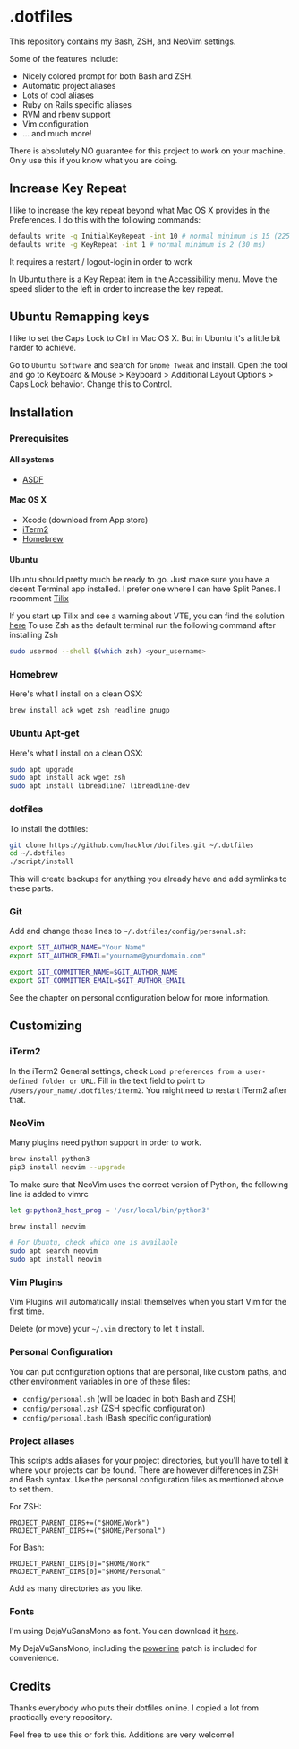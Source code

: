 # .dotfiles

This repository contains my Bash, ZSH, and NeoVim settings.

Some of the features include:

* Nicely colored prompt for both Bash and ZSH.
* Automatic project aliases
* Lots of cool aliases
* Ruby on Rails specific aliases
* RVM and rbenv support
* Vim configuration
* ... and much more!

There is absolutely NO guarantee for this project to work on your machine.
Only use this if you know what you are doing.

## Increase Key Repeat
I like to increase the key repeat beyond what Mac OS X provides in the Preferences. I do this with the following commands:

``` bash
defaults write -g InitialKeyRepeat -int 10 # normal minimum is 15 (225 ms)
defaults write -g KeyRepeat -int 1 # normal minimum is 2 (30 ms)
```

It requires a restart / logout-login in order to work

In Ubuntu there is a Key Repeat item in the Accessibility menu. Move the speed slider to the left in
order to increase the key repeat.

## Ubuntu Remapping keys

I like to set the Caps Lock to Ctrl in Mac OS X. But in Ubuntu it's a little bit harder to achieve.

Go to `Ubuntu Software` and search for `Gnome Tweak` and install. Open the tool and go to Keyboard
& Mouse > Keyboard > Additional Layout Options > Caps Lock behavior. Change this to Control.

## Installation

### Prerequisites

#### All systems
* [ASDF](https://asdf-vm.com/)

#### Mac OS X
* Xcode (download from App store)
* [iTerm2](http://www.iterm2.com/)
* [Homebrew](http://mxcl.github.io/homebrew/)

#### Ubuntu
Ubuntu should pretty much be ready to go. Just make sure you have a decent Terminal app installed. I prefer one where I can have Split Panes.
I recomment [Tilix](https://gnunn1.github.io/tilix-web/)

If you start up Tilix and see a warning about VTE, you can find the solution [here](https://gnunn1.github.io/tilix-web/manual/vteconfig/)
To use Zsh as the default terminal run the following command after installing Zsh

```bash
sudo usermod --shell $(which zsh) <your_username>
```

### Homebrew

Here's what I install on a clean OSX:

```bash
brew install ack wget zsh readline gnugp
```

### Ubuntu Apt-get

Here's what I install on a clean OSX:

```bash
sudo apt upgrade
sudo apt install ack wget zsh
sudo apt install libreadline7 libreadline-dev
```

### dotfiles

To install the dotfiles:

```bash
git clone https://github.com/hacklor/dotfiles.git ~/.dotfiles
cd ~/.dotfiles
./script/install
```

This will create backups for anything you already have and add symlinks to
these parts.

### Git

Add and change these lines to `~/.dotfiles/config/personal.sh`:

``` bash
export GIT_AUTHOR_NAME="Your Name"
export GIT_AUTHOR_EMAIL="yourname@yourdomain.com"

export GIT_COMMITTER_NAME=$GIT_AUTHOR_NAME
export GIT_COMMITTER_EMAIL=$GIT_AUTHOR_EMAIL
```

See the chapter on personal configuration below for more information.

## Customizing

### iTerm2

In the iTerm2 General settings, check `Load preferences from a user-defined
folder or URL`. Fill in the text field to point to
`/Users/your_name/.dotfiles/iterm2`. You might need to restart iTerm2 after
that.

### NeoVim
Many plugins need python support in order to work.

```bash
brew install python3
pip3 install neovim --upgrade
```

To make sure that NeoVim uses the correct version of Python, the following line is added to vimrc

```bash
let g:python3_host_prog = '/usr/local/bin/python3'
```

```bash
brew install neovim
```

```bash
# For Ubuntu, check which one is available
sudo apt search neovim
sudo apt install neovim
```

### Vim Plugins

Vim Plugins will automatically install themselves when you start Vim for the first time.

Delete (or move) your `~/.vim` directory to let it install.

### Personal Configuration

You can put configuration options that are personal, like custom paths, and
other environment variables in one of these files:

* `config/personal.sh` (will be loaded in both Bash and ZSH)
* `config/personal.zsh` (ZSH specific configuration)
* `config/personal.bash` (Bash specific configuration)

### Project aliases

This scripts adds aliases for your project directories, but you'll have to tell
it where your projects can be found. There are however differences in ZSH and
Bash syntax. Use the personal configuration files as mentioned above to set
them.

For ZSH:

    PROJECT_PARENT_DIRS+=("$HOME/Work")
    PROJECT_PARENT_DIRS+=("$HOME/Personal")

For Bash:

    PROJECT_PARENT_DIRS[0]="$HOME/Work"
    PROJECT_PARENT_DIRS[0]="$HOME/Personal"

Add as many directories as you like.

### Fonts

I'm using DejaVuSansMono as font. You can download it [here](http://dejavu-fonts.org/wiki/Download).

My DejaVuSansMono, including the [powerline](https://github.com/Lokaltog/vim-powerline)
patch is included for convenience.

## Credits

Thanks everybody who puts their dotfiles online. I copied a lot from
practically every repository.

Feel free to use this or fork this. Additions are very welcome!
